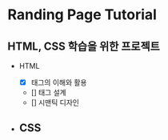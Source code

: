 # Randing Page Tutorial

## HTML, CSS 학습을 위한 프로젝트

* HTML
  * [x] 태그의 이해와 활용
  * [] 태그 설계
  * [] 시맨틱 디자인
    
* CSS
  - 